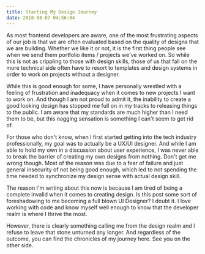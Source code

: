```yaml
---
title: Starting My Design Journey
date: 2018-08-07 04:56:04
---
```


As most frontend developers are aware, one of the most frustrating aspects of our job is that we are often evaluated based on the quality of designs that we are building. Whether we like it or not, it is the first thing people see when we send them portfolio items / projects we've worked on. So while this is not as crippling to those with design skills, those of us that fall on the more technical side often have to resort to templates and design systems in order to work on projects without a designer.

While this is good enough for some, I have personally wrestled with a feeling of frustration and inadequacy when it comes to new projects I want to work on. And though I am not proud to admit it, the inability to create a good looking design has stopped me full on in my tracks to releasing things to the public. I am aware that my standards are much higher than I need them to be, but this nagging sensation is something I can't seem to get rid of.

For those who don't know, when I first started getting into the tech industry professionally, my goal was to actually be a UX/UI designer. And while I am able to hold my own in a discussion about user experience, I was never able to break the barrier of creating my own designs from nothing. Don't get me wrong though. Most of the reason was due to a fear of failure and just general insecurity of not being good enough, which led to not spending the time needed to synchronize my design sense with actual design skill.

The reason I'm writing about this now is because I am tired of being a complete invalid when it comes to creating design. Is this post some sort of foreshadowing to me becoming a full blown UI Designer? I doubt it. I love working with code and know myself well enough to know that the developer realm is where I thrive the most.

However, there is clearly something calling me from the design realm and I refuse to leave that stone unturned any longer. And regardless of the outcome, you can find the chronicles of my journey here. See you on the other side.
